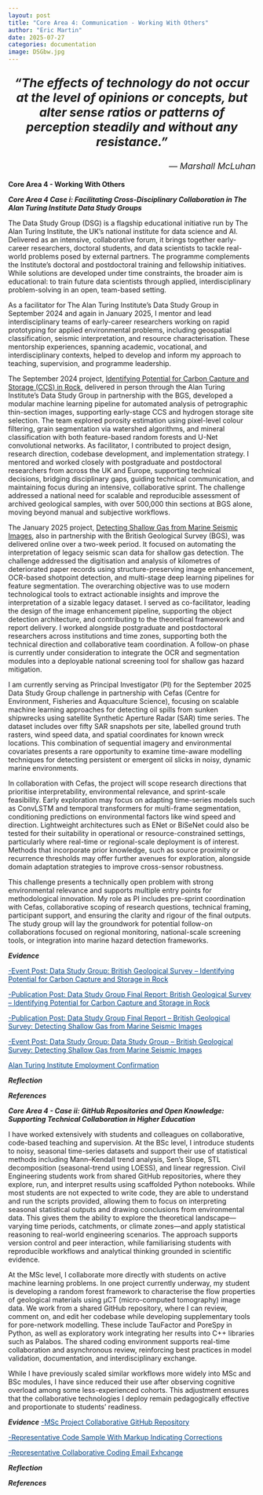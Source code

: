```yaml
---
layout: post
title: "Core Area 4: Communication - Working With Others"
author: "Eric Martin"
date: 2025-07-27
categories: documentation
image: DSGbw.jpg
---
```

<p style="font-size: 1.75em; font-weight: bold; text-align: center;">
<em>“The effects of technology do not occur at the level of opinions or concepts, but alter sense ratios or patterns of perception steadily and without any resistance.” </em>
</p>

<p style="text-align: right; font-size: 1.25em;">
<em>— Marshall McLuhan</em>
</p>



**Core Area 4 - Working With Others**

***Core Area 4 Case i: Facilitating Cross-Disciplinary Collaboration in The Alan Turing Institute Data Study Groups***

The Data Study Group (DSG) is a flagship educational initiative run by The Alan Turing Institute, the UK’s national institute for data science and AI. Delivered as an intensive, collaborative forum, it brings together early-career researchers, doctoral students, and data scientists to tackle real-world problems posed by external partners. The programme complements the Institute’s doctoral and postdoctoral training and fellowship initiatives. While solutions are developed under time constraints, the broader aim is educational: to train future data scientists through applied, interdisciplinary problem-solving in an open, team-based setting.

As a facilitator for The Alan Turing Institute’s Data Study Group in September 2024 and again in January 2025, I mentor and lead interdisciplinary teams of early-career researchers working on rapid prototyping for applied environmental problems, including geospatial classification, seismic interpretation, and resource characterisation. These mentorship experiences, spanning academic, vocational, and interdisciplinary contexts, helped to develop and inform my approach to teaching, supervision, and programme leadership.

The September 2024 project, <a href="https://www.turing.ac.uk/news/publications/data-study-group-final-report-british-geological-survey">Identifying Potential for Carbon Capture and Storage (CCS) in Rock</a>, delivered in person through the Alan Turing Institute’s Data Study Group in partnership with the BGS, developed a modular machine learning pipeline for automated analysis of petrographic thin-section images, supporting early-stage CCS and hydrogen storage site selection. The team explored porosity estimation using pixel-level colour filtering, grain segmentation via watershed algorithms, and mineral classification with both feature-based random forests and U-Net convolutional networks. As facilitator, I contributed to project design, research direction, codebase development, and implementation strategy. I mentored and worked closely with postgraduate and postdoctoral researchers from across the UK and Europe, supporting technical decisions, bridging disciplinary gaps, guiding technical communication, and maintaining focus during an intensive, collaborative sprint. The challenge addressed a national need for scalable and reproducible assessment of archived geological samples, with over 500,000 thin sections at BGS alone, moving beyond manual and subjective workflows.

The January 2025 project,  <a href="https://www.turing.ac.uk/news/publications/data-study-group-final-report-british-geological-survey-0">Detecting Shallow Gas from Marine Seismic Images</a>, also in partnership with the British Geological Survey (BGS), was delivered online over a two-week period. It focused on automating the interpretation of legacy seismic scan data for shallow gas detection. The challenge addressed the digitisation and analysis of kilometres of deteriorated paper records using structure-preserving image enhancement, OCR-based shotpoint detection, and multi-stage deep learning pipelines for feature segmentation. The overarching objective was to use modern technological tools to extract actionable insights and improve the interpretation of a sizable legacy dataset. I served as co-facilitator, leading the design of the image enhancement pipeline, supporting the object detection architecture, and contributing to the theoretical framework and report delivery. I worked alongside postgraduate and postdoctoral researchers across institutions and time zones, supporting both the technical direction and collaborative team coordination. A follow-on phase is currently under consideration to integrate the OCR and segmentation modules into a deployable national screening tool for shallow gas hazard mitigation.

I am currently serving as Principal Investigator (PI) for the September 2025 Data Study Group challenge in partnership with Cefas (Centre for Environment, Fisheries and Aquaculture Science), focusing on scalable machine learning approaches for detecting oil spills from sunken shipwrecks using satellite Synthetic Aperture Radar (SAR) time series. The dataset includes over fifty SAR snapshots per site, labelled ground truth rasters, wind speed data, and spatial coordinates for known wreck locations. This combination of sequential imagery and environmental covariates presents a rare opportunity to examine time-aware modelling techniques for detecting persistent or emergent oil slicks in noisy, dynamic marine environments. 

In collaboration with Cefas, the project will scope research directions that prioritise interpretability, environmental relevance, and sprint-scale feasibility. Early exploration may focus on adapting time-series models such as ConvLSTM and temporal transformers for multi-frame segmentation, conditioning predictions on environmental factors like wind speed and direction. Lightweight architectures such as ENet or BiSeNet could also be tested for their suitability in operational or resource-constrained settings, particularly where real-time or regional-scale deployment is of interest. Methods that incorporate prior knowledge, such as source proximity or recurrence thresholds may offer further avenues for exploration, alongside domain adaptation strategies to improve cross-sensor robustness.

This challenge presents a technically open problem with strong environmental relevance and supports multiple entry points for methodological innovation. My role as PI includes pre-sprint coordination with Cefas, collaborative scoping of research questions, technical framing, participant support, and ensuring the clarity and rigour of the final outputs. The study group will lay the groundwork for potential follow-on collaborations focused on regional monitoring, national-scale screening tools, or integration into marine hazard detection frameworks.

***Evidence***

<a href="https://www.linkedin.com/feed/update/urn:li:activity:7303380325538140161/" target="_blank" style="text-decoration: underline; color: #004080;">-Event Post: Data Study Group: British Geological Survey – Identifying Potential for Carbon Capture and Storage in Rock </a>

<a href="https://www.linkedin.com/feed/update/urn:li:activity:7303380325538140161/" target="_blank" style="text-decoration: underline; color: #004080;">-Publication Post: Data Study Group Final Report: British Geological Survey – Identifying Potential for Carbon Capture and Storage in Rock </a>

<a href="https://www.linkedin.com/posts/activity-7343559396783767553-cCL4?utm_source=share&utm_medium=member_desktop&rcm=ACoAAB2gWhUBp1FrfhHLZDg2LBREtoNsIUe2dWE/" target="_blank" style="text-decoration: underline; color: #004080;">-Publication Post: Data Study Group Final Report – British Geological Survey: Detecting Shallow Gas from Marine Seismic Images</a>

<a href="https://www.linkedin.com/feed/update/urn:li:activity:7241088463863734274/?updateEntityUrn=urn%3Ali%3Afs_feedUpdate%3A%28V2%2Curn%3Ali%3Aactivity%3A7241088463863734274%29/" target="_blank" style="text-decoration: underline; color: #004080;">-Event Post: Data Study Group: Data Study Group – British Geological Survey: Detecting Shallow Gas from Marine Seismic Images</a>

<a href="/assets/img/TuringEC2.pdf" target="_blank" style="text-decoration: underline; color: #004080;">Alan Turing Institute Employment Confirmation</a>

***Reflection***



***References***


***Core Area 4 - Case ii: GitHub Repositories and Open Knowledge: Supporting Technical Collaboration in Higher Education***

I have worked extensively with students and colleagues on collaborative, code-based teaching and supervision. At the BSc level, I introduce students to noisy, seasonal time-series datasets and support their use of statistical methods including Mann–Kendall trend analysis, Sen’s Slope, STL decomposition (seasonal-trend using LOESS), and linear regression. Civil Engineering students work from shared GitHub repositories, where they explore, run, and interpret results using scaffolded Python notebooks. While most students are not expected to write code, they are able to understand and run the scripts provided, allowing them to focus on interpreting seasonal statistical outputs and drawing conclusions from environmental data. This gives them the ability to explore the theoretical landscape—varying time periods, catchments, or climate zones—and apply statistical reasoning to real-world engineering scenarios. The approach supports version control and peer interaction, while familiarising students with reproducible workflows and analytical thinking grounded in scientific evidence.

At the MSc level, I collaborate more directly with students on active machine learning problems. In one project currently underway, my student is developing a random forest framework to characterise the flow properties of geological materials using µCT (micro-computed tomography) image data. We work from a shared GitHub repository, where I can review, comment on, and edit her codebase while developing supplementary tools for pore-network modelling. These include TauFactor and PoreSpy in Python, as well as exploratory work integrating her results into C++ libraries such as Palabos. The shared coding environment supports real-time collaboration and asynchronous review, reinforcing best practices in model validation, documentation, and interdisciplinary exchange.

While I have previously scaled similar workflows more widely into MSc and BSc modules, I have since reduced their use after observing cognitive overload among some less-experienced cohorts. This adjustment ensures that the collaborative technologies I deploy remain pedagogically effective and proportionate to students’ readiness.

***Evidence***
<a href="/assets/img/GItHubScreenshot.jpg" target="_blank" style="text-decoration: underline; color: #004080;">-MSc Project Collaborative GitHub Repository</a>

<a href="/assets/img/representativecode.jpg" target="_blank" style="text-decoration: underline; color: #004080;">-Representative Code Sample With Markup Indicating Corrections</a>


<a href="/assets/img/ColabCodeEmail.pdf" target="_blank" style="text-decoration: underline; color: #004080;">-Representative Collaborative Coding Email Exhcange</a>


***Reflection***


***References***
